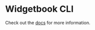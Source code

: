 # Widgetbook CLI

Check out the [docs](https://docs.widgetbook.io/widgetbook-cli) for more information.
